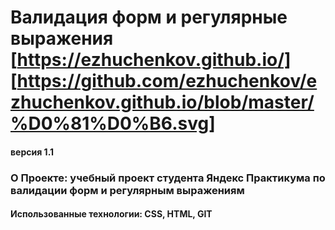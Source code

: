 # Валидация форм и регулярные выражения [https://ezhuchenkov.github.io/] [https://github.com/ezhuchenkov/ezhuchenkov.github.io/blob/master/%D0%81%D0%B6.svg]
#### версия 1.1
### О Проекте: учебный проект студента Яндекс Практикума по валидации форм и регулярным выражениям
#### Использованные технологии: CSS, HTML, GIT
#####

